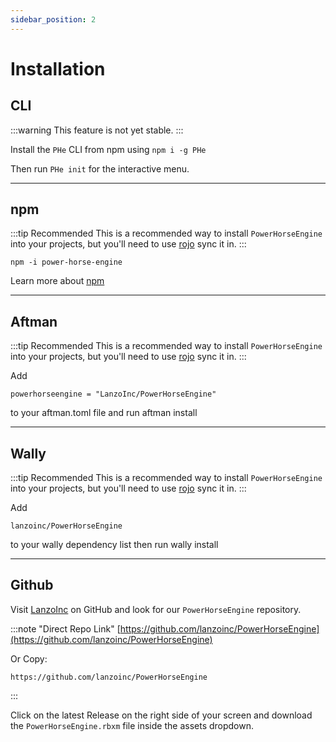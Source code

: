 ```yaml
---
sidebar_position: 2
---
```


# Installation

## CLI

:::warning
This feature is not yet stable.
:::

Install the `PHe` CLI from npm using `npm i -g PHe`

Then run `PHe init` for the interactive menu.

--- 


## npm

:::tip Recommended
This is a recommended way to install `PowerHorseEngine` into your projects, but you'll need to use [rojo](https://rojo.space/) sync it in.
:::

```
npm -i power-horse-engine
```

Learn more about [npm](https://www.npmjs.com)

---

## Aftman

:::tip Recommended
This is a recommended way to install `PowerHorseEngine` into your projects, but you'll need to use [rojo](https://rojo.space/) sync it in.
:::

Add
```
powerhorseengine = "LanzoInc/PowerHorseEngine"
```
to your aftman.toml file and run aftman install

---

## Wally

:::tip Recommended
This is a recommended way to install `PowerHorseEngine` into your projects, but you'll need to use [rojo](https://rojo.space/) sync it in.
:::

Add
```
lanzoinc/PowerHorseEngine
```
to your wally dependency list then run wally install

---

## Github

Visit [LanzoInc](https://github.com/lanzoinc) on GitHub and look for our `PowerHorseEngine` repository.

:::note "Direct Repo Link"
[https://github.com/lanzoinc/PowerHorseEngine](https://github.com/lanzoinc/PowerHorseEngine)

Or Copy: 

```
https://github.com/lanzoinc/PowerHorseEngine
```
:::

Click on the latest Release on the right side of your screen and download the `PowerHorseEngine.rbxm` file inside the assets dropdown. 